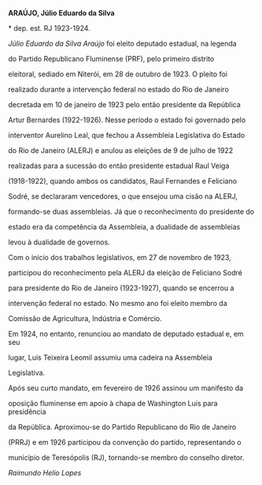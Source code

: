 **ARAÚJO, Júlio Eduardo da Silva**



\* dep. est. RJ 1923-1924.



*Júlio Eduardo da Silva Araújo* foi eleito deputado estadual, na legenda

do Partido Republicano Fluminense (PRF), pelo primeiro distrito

eleitoral, sediado em Niterói, em 28 de outubro de 1923. O pleito foi

realizado durante a intervenção federal no estado do Rio de Janeiro

decretada em 10 de janeiro de 1923 pelo então presidente da República

Artur Bernardes (1922-1926). Nesse período o estado foi governado pelo

interventor Aurelino Leal, que fechou a Assembleia Legislativa do Estado

do Rio de Janeiro (ALERJ) e anulou as eleições de 9 de julho de 1922

realizadas para a sucessão do então presidente estadual Raul Veiga

(1918-1922), quando ambos os candidatos, Raul Fernandes e Feliciano

Sodré, se declararam vencedores, o que ensejou uma cisão na ALERJ,

formando-se duas assembleias. Já que o reconhecimento do presidente do

estado era da competência da Assembleia, a dualidade de assembleias

levou à dualidade de governos.



Com o início dos trabalhos legislativos, em 27 de novembro de 1923,

participou do reconhecimento pela ALERJ da eleição de Feliciano Sodré

para presidente do Rio de Janeiro (1923-1927), quando se encerrou a

intervenção federal no estado. No mesmo ano foi eleito membro da

Comissão de Agricultura, Indústria e Comércio.



Em 1924, no entanto, renunciou ao mandato de deputado estadual e, em seu

lugar, Luís Teixeira Leomil assumiu uma cadeira na Assembleia

Legislativa.



Após seu curto mandato, em fevereiro de 1926 assinou um manifesto da

oposição fluminense em apoio à chapa de Washington Luís para presidência

da República. Aproximou-se do Partido Republicano do Rio de Janeiro

(PRRJ) e em 1926 participou da convenção do partido, representando o

município de Teresópolis (RJ), tornando-se membro do conselho diretor.



*Raimundo Helio Lopes*



